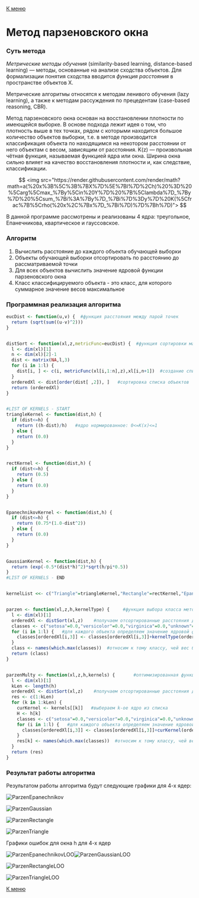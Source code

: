 [К меню](https://github.com/Inc1ementia/ML1)

# Метод парзеновского окна

### Суть метода

*Метрические методы обучения* (similarity-based learning, distance-based learning) — методы, основанные на анализе сходства объектов. Для формализации понятия сходства вводится *функция расстояния* в пространстве объектов X.

Метрические алгоритмы относятся к методам ленивого обучения (lazy learning), а также к методам рассуждения по прецедентам (case-based reasoning, CBR).

Метод парзеновского окна основан на восстановлении плотности по имеющейся выборке. В основе подхода лежит идея о том, что плотность выше в тех точках, рядом с которыми находится большое количество объектов выборки, т.е. в методе производится классификация объекта по находящимся на некотором расстоянии от него объектам с весом, зависящим от расстояния. K(z) — произвольная чётная функция, называемая функцией ядра или окна. Ширина окна сильно влияет на качество восстановления плотности и, как следствие, классификации.

$$
<img src="https://render.githubusercontent.com/render/math?math=a(%20x%3B%5C%3B%7BX%7D%5E%7Bl%7D%2Ch)%20%3D%20%5Carg%5Cmax_%7By%5Cin%20Y%7D%20%7B%5Clambda%7D_%7By%7D%20%5Csum_%7Bi%3A%7By%7D_%7Bi%7D%3Dy%7D%20K(%5Cfrac%7B%5Crho(%20x%2C%7Bx%7D_%7Bi%7D)%7D%7Bh%7D)">
$$

В данной программе рассмотрены и реализованы 4 ядра: треугольное, Епанечникова, квартическое и гауссовское.

### Алгоритм

1. Вычислить расстояние до каждого объекта обучающей выборки
2. Объекты обучающей выборки отсортировать по расстоянию до рассматриваемой точки
3. Для всех объектов вычислить значение ядровой функции парзеновского окна
4. Класс классифицируемого объекта - это класс, для которого суммарное значение весов максимальное

### Программная реализация алгоритма

```R
eucDist <- function(u,v) {  #функция расстояния между парой точек
  return (sqrt(sum((u-v)^2)))
}


distSort <- function(xl,z,metricFunc=eucDist) {  #функция сортировки массива по расстоянию до z
  l <- dim(xl)[1]
  n <- dim(xl)[2]-1
  dist <- matrix(NA,l,3)
  for (i in 1:l) {
    dist[i, ] <- c(i, metricFunc(xl[i,1:n],z),xl[i,n+1])  #создание списка пар (номер объекта, расстояние до z)
  }
  orderedXl <- dist[order(dist[ ,2]), ]   #сортировка списка объектов
  return (orderedXl)
}


#LIST OF KERNELS - START
triangleKernel <- function(dist,h) {
  if (dist<=h) {
    return ((h-dist)/h)   #ядро нормированное: 0<=K(x)<=1
  } else {
    return (0.0)
  }
}


rectKernel <- function(dist,h) {
  if (dist<=h) {
    return (0.5)
  } else {
    return (0.0)
  }
}


EpanechnikovKernel <- function(dist,h) {
  if (dist<=h) {
    return (0.75*(1.0-dist^2))
  } else {
    return (0.0)
  }
}


GaussianKernel <- function(dist,h) {
  return (exp(-0.5*(dist*h)^2)*sqrt(h/pi*0.5))
}
#LIST OF KERNELS - END


kernelList <<- c("Triangle"=triangleKernel,"Rectangle"=rectKernel,"Epanechnikov"=EpanechnikovKernel,"Gaussian"=GaussianKernel)


parzen <- function(xl,z,h,kernelType) {		#функция выбора класса методом парзеновского окна
  l <- dim(xl)[1]
  orderedXl <- distSort(xl,z)    #получаем отсортированные расстояния до объектов
  classes <- c("setosa"=0.0,"versicolor"=0.0,"virginica"=0.0,"unknown"=1e-7)   #три класса и неопределённость
  for (i in 1:l) {   #для каждого объекта определяем значение ядровой функции и прибавляем к весу класса
    classes[orderedXl[i,3]] <- classes[orderedXl[i,3]]+kernelType(orderedXl[i,2],h)
  }
  class <- names(which.max(classes))  #относим к тому классу, чей вес больше
  return (class)
}


parzenMulty <- function(xl,z,h,kernels) {		#оптимизированная функция, считает точку сразу по всем ядрам
  l <- dim(xl)[1]
  kLen <- length(h)
  orderedXl <- distSort(xl,z)    #получаем отсортированные расстояния до объектов
  res <- c(1:kLen)
  for (k in 1:kLen) {
    curKernel <- kernels[[k]]   #выбераем k-ое ядро из списка
    H <- h[k]
    classes <- c("setosa"=0.0,"versicolor"=0.0,"virginica"=0.0,"unknown"=1e-7)   #три класса и неопределённость
    for (i in 1:l) {   #для каждого объекта определяем значение ядровой функции и прибавляем к весу класса
      classes[orderedXl[i,3]] <- classes[orderedXl[i,3]]+curKernel(orderedXl[i,2],H)
    }
    res[k] <- names(which.max(classes))  #относим к тому классу, чей вес больше
  }
  return (res)
}
```

### Результат работы алгоритма

Результатом работы алгоритма будут следующие графики для 4-х ядер:

![ParzenEpanechnikov](ParzenEpanechnikov.png)

![ParzenGaussian](ParzenGaussian.png)

![ParzenRectangle](ParzenRectangle.png)

![ParzenTriangle](ParzenTriangle.png)

Графики ошибок для окна h для 4-х ядер

![ParzenEpanechnikovLOO](ParzenEpanechnikovLOO.png)![ParzenGaussianLOO](ParzenGaussianLOO.png)

![ParzenRectangleLOO](ParzenRectangleLOO.png)

![ParzenTriangleLOO](ParzenTriangleLOO.png)

[К меню](https://github.com/Inc1ementia/ML1)

